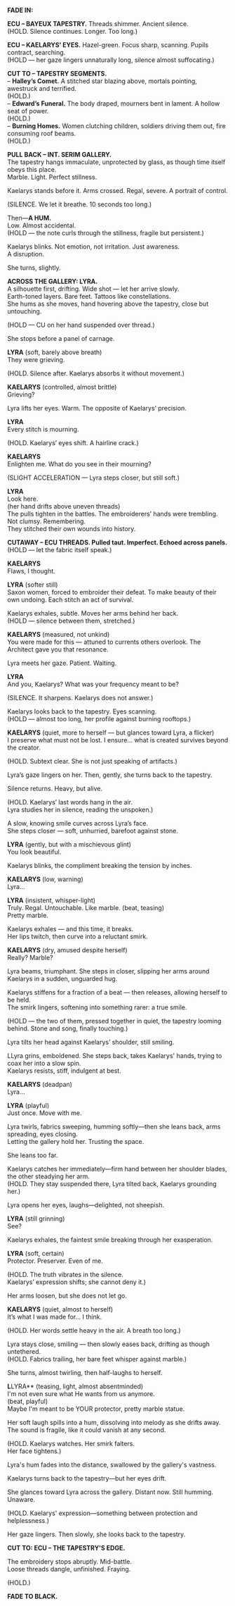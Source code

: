 **FADE IN:**

**ECU – BAYEUX TAPESTRY.** Threads shimmer. Ancient silence.  
(HOLD. Silence continues. Longer. Too long.)  

**ECU – KAELARYS’ EYES.** Hazel-green. Focus sharp, scanning. Pupils contract, searching.  
(HOLD — her gaze lingers unnaturally long, silence almost suffocating.)  

**CUT TO – TAPESTRY SEGMENTS.**  
– **Halley’s Comet.** A stitched star blazing above, mortals pointing, awestruck and terrified.  
(HOLD.)  
– **Edward’s Funeral.** The body draped, mourners bent in lament. A hollow seat of power.  
(HOLD.)  
– **Burning Homes.** Women clutching children, soldiers driving them out, fire consuming roof beams.  
(HOLD.)  

**PULL BACK – INT. SERIM GALLERY.**  
The tapestry hangs immaculate, unprotected by glass, as though time itself obeys this place.  
Marble. Light. Perfect stillness.  

Kaelarys stands before it. Arms crossed. Regal, severe. A portrait of control.  

(SILENCE. We let it breathe. 10 seconds too long.)  

Then—**A HUM.**  
Low. Almost accidental.  
(HOLD — the note curls through the stillness, fragile but persistent.)  

Kaelarys blinks. Not emotion, not irritation. Just awareness.  
A disruption.  

She turns, slightly.  

**ACROSS THE GALLERY: LYRA.**  
A silhouette first, drifting. Wide shot — let her arrive slowly.  
Earth-toned layers. Bare feet. Tattoos like constellations.  
She hums as she moves, hand hovering above the tapestry, close but untouching.  

(HOLD — CU on her hand suspended over thread.)  

She stops before a panel of carnage.  

**LYRA** (soft, barely above breath)  
They were grieving.  

(HOLD. Silence after. Kaelarys absorbs it without movement.)  

**KAELARYS** (controlled, almost brittle)  
Grieving?  

Lyra lifts her eyes. Warm. The opposite of Kaelarys’ precision.  

**LYRA**  
Every stitch is mourning.  

(HOLD. Kaelarys’ eyes shift. A hairline crack.)  

**KAELARYS**  
Enlighten me. What do you see in their mourning?  

(SLIGHT ACCELERATION — Lyra steps closer, but still soft.)  

**LYRA**  
Look here.  
(her hand drifts above uneven threads)  
The pulls tighten in the battles. The embroiderers’ hands were trembling. Not clumsy. Remembering.  
They stitched their own wounds into history.  

**CUTAWAY – ECU THREADS. Pulled taut. Imperfect. Echoed across panels.**  
(HOLD — let the fabric itself speak.)  

**KAELARYS**  
Flaws, I thought.  

**LYRA** (softer still)  
Saxon women, forced to embroider their defeat. To make beauty of their own undoing. Each stitch an act of survival.  

Kaelarys exhales, subtle. Moves her arms behind her back.  
(HOLD — silence between them, stretched.)  

**KAELARYS** (measured, not unkind)  
You were made for this — attuned to currents others overlook. The Architect gave you that resonance.  

Lyra meets her gaze. Patient. Waiting.  

**LYRA**  
And you, Kaelarys? What was your frequency meant to be?  

(SILENCE. It sharpens. Kaelarys does not answer.)  

Kaelarys looks back to the tapestry. Eyes scanning.  
(HOLD — almost too long, her profile against burning rooftops.)  

**KAELARYS** (quiet, more to herself — but glances toward Lyra, a flicker)  
I preserve what must not be lost. I ensure… what is created survives beyond the creator.  

(HOLD. Subtext clear. She is not just speaking of artifacts.)  

Lyra’s gaze lingers on her. Then, gently, she turns back to the tapestry.  

Silence returns. Heavy, but alive.  

(HOLD. Kaelarys’ last words hang in the air.  
Lyra studies her in silence, reading the unspoken.)  

A slow, knowing smile curves across Lyra’s face.  
She steps closer — soft, unhurried, barefoot against stone.  

**LYRA** (gently, but with a mischievous glint)  
You look beautiful.  

Kaelarys blinks, the compliment breaking the tension by inches.  

**KAELARYS** (low, warning)  
Lyra…  

**LYRA** (insistent, whisper-light)  
Truly. Regal. Untouchable.  Like marble.
(beat, teasing)  
Pretty marble.  

Kaelarys exhales — and this time, it breaks.  
Her lips twitch, then curve into a reluctant smirk.  

**KAELARYS** (dry, amused despite herself)  
Really? Marble?  

Lyra beams, triumphant. She steps in closer, slipping her arms around Kaelarys in a sudden, unguarded hug.  

Kaelarys stiffens for a fraction of a beat — then releases, allowing herself to be held.  
The smirk lingers, softening into something rarer: a true smile.  

(HOLD — the two of them, pressed together in quiet, the tapestry looming behind. Stone and song, finally touching.)  

Lyra tilts her head against Kaelarys’ shoulder, still smiling.

LLyra grins, emboldened. She steps back, takes Kaelarys' hands, trying to coax her into a slow spin.  
Kaelarys resists, stiff, indulgent at best.

**KAELARYS** (deadpan)  
Lyra…

**LYRA** (playful)  
Just once. Move with me.

Lyra twirls, fabrics sweeping, humming softly—then she leans back, arms spreading, eyes closing.  
Letting the gallery hold her. Trusting the space.

She leans too far.

Kaelarys catches her immediately—firm hand between her shoulder blades, the other steadying her arm.  
(HOLD. They stay suspended there, Lyra tilted back, Kaelarys grounding her.)

Lyra opens her eyes, laughs—delighted, not sheepish.

**LYRA** (still grinning)  
See?

Kaelarys exhales, the faintest smile breaking through her exasperation.

**LYRA** (soft, certain)  
Protector. Preserver. Even of me.

(HOLD. The truth vibrates in the silence.  
Kaelarys’ expression shifts; she cannot deny it.)  

Her arms loosen, but she does not let go.  

**KAELARYS** (quiet, almost to herself)  
It’s what I was made for... I think.  

(HOLD. Her words settle heavy in the air. A breath too long.)  

Lyra stays close, smiling — then slowly eases back, drifting as though untethered.  
(HOLD. Fabrics trailing, her bare feet whisper against marble.)  

She turns, almost twirling, then half-laughs to herself.  

**L**LYRA** (teasing, light, almost absentminded)  
I'm not even sure what He wants from us anymore.  
(beat, playful)  
Maybe I'm meant to be YOUR protector, pretty marble statue.

Her soft laugh spills into a hum, dissolving into melody as she drifts away.  
The sound is fragile, like it could vanish at any second.

(HOLD. Kaelarys watches. Her smirk falters.  
Her face tightens.)

Lyra's hum fades into the distance, swallowed by the gallery's vastness.

Kaelarys turns back to the tapestry—but her eyes drift.

She glances toward Lyra across the gallery. Distant now. Still humming. Unaware.

(HOLD. Kaelarys' expression—something between protection and helplessness.)

Her gaze lingers. Then slowly, she looks back to the tapestry.

**CUT TO: ECU – THE TAPESTRY'S EDGE.**

The embroidery stops abruptly. Mid-battle.  
Loose threads dangle, unfinished. Fraying.

(HOLD.)

**FADE TO BLACK.**


